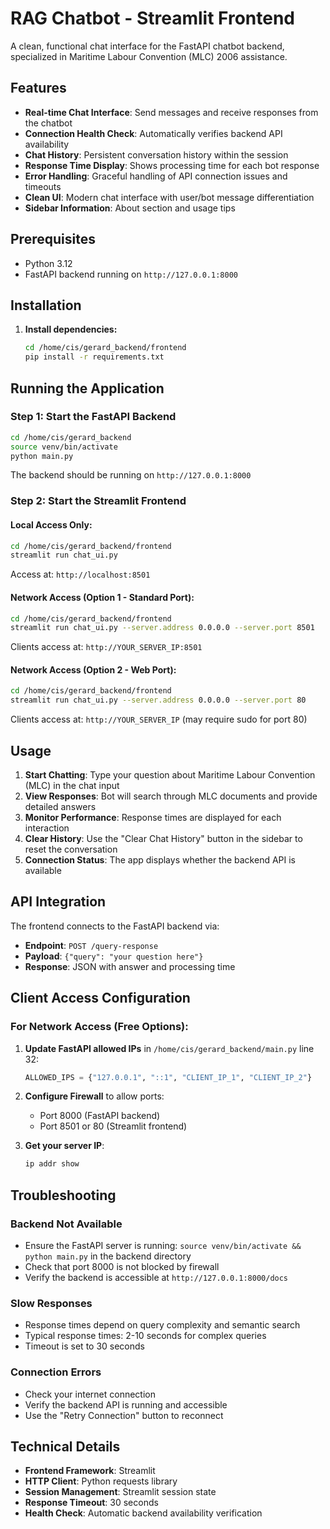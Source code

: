 # RAG Chatbot - Streamlit Frontend

A clean, functional chat interface for the FastAPI chatbot backend, specialized in Maritime Labour Convention (MLC) 2006 assistance.

## Features

- **Real-time Chat Interface**: Send messages and receive responses from the chatbot
- **Connection Health Check**: Automatically verifies backend API availability
- **Chat History**: Persistent conversation history within the session
- **Response Time Display**: Shows processing time for each bot response
- **Error Handling**: Graceful handling of API connection issues and timeouts
- **Clean UI**: Modern chat interface with user/bot message differentiation
- **Sidebar Information**: About section and usage tips

## Prerequisites

- Python 3.12
- FastAPI backend running on `http://127.0.0.1:8000`

## Installation

1. **Install dependencies:**
   ```bash
   cd /home/cis/gerard_backend/frontend
   pip install -r requirements.txt
   ```

## Running the Application

### Step 1: Start the FastAPI Backend
```bash
cd /home/cis/gerard_backend
source venv/bin/activate
python main.py
```
The backend should be running on `http://127.0.0.1:8000`

### Step 2: Start the Streamlit Frontend

#### Local Access Only:
```bash
cd /home/cis/gerard_backend/frontend
streamlit run chat_ui.py
```
Access at: `http://localhost:8501`

#### Network Access (Option 1 - Standard Port):
```bash
cd /home/cis/gerard_backend/frontend
streamlit run chat_ui.py --server.address 0.0.0.0 --server.port 8501
```
Clients access at: `http://YOUR_SERVER_IP:8501`

#### Network Access (Option 2 - Web Port):
```bash
cd /home/cis/gerard_backend/frontend
streamlit run chat_ui.py --server.address 0.0.0.0 --server.port 80
```
Clients access at: `http://YOUR_SERVER_IP` (may require sudo for port 80)

## Usage

1. **Start Chatting**: Type your question about Maritime Labour Convention (MLC) in the chat input
2. **View Responses**: Bot will search through MLC documents and provide detailed answers
3. **Monitor Performance**: Response times are displayed for each interaction
4. **Clear History**: Use the "Clear Chat History" button in the sidebar to reset the conversation
5. **Connection Status**: The app displays whether the backend API is available

## API Integration

The frontend connects to the FastAPI backend via:
- **Endpoint**: `POST /query-response`
- **Payload**: `{"query": "your question here"}`
- **Response**: JSON with answer and processing time

## Client Access Configuration

### For Network Access (Free Options):
1. **Update FastAPI allowed IPs** in `/home/cis/gerard_backend/main.py` line 32:
   ```python
   ALLOWED_IPS = {"127.0.0.1", "::1", "CLIENT_IP_1", "CLIENT_IP_2"}
   ```

2. **Configure Firewall** to allow ports:
   - Port 8000 (FastAPI backend)
   - Port 8501 or 80 (Streamlit frontend)

3. **Get your server IP**:
   ```bash
   ip addr show
   ```

## Troubleshooting

### Backend Not Available
- Ensure the FastAPI server is running: `source venv/bin/activate && python main.py` in the backend directory
- Check that port 8000 is not blocked by firewall
- Verify the backend is accessible at `http://127.0.0.1:8000/docs`

### Slow Responses
- Response times depend on query complexity and semantic search
- Typical response times: 2-10 seconds for complex queries
- Timeout is set to 30 seconds

### Connection Errors
- Check your internet connection
- Verify the backend API is running and accessible
- Use the "Retry Connection" button to reconnect

## Technical Details

- **Frontend Framework**: Streamlit
- **HTTP Client**: Python requests library
- **Session Management**: Streamlit session state
- **Response Timeout**: 30 seconds
- **Health Check**: Automatic backend availability verification
